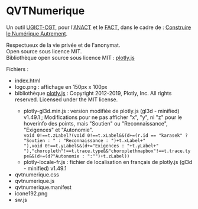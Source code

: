 # QVTNumerique

Un outil <a href="https://www.ugict.cgt.fr/" target="_ugict">UGICT-CGT</a>, pour l'<a href="https://www.anact.fr/" target="_anact">ANACT</a> et le <a href="https://www.anact.fr/lanact-lance-son-1er-appel-projet-fact-sur-qualite-de-vie-au-travail-et-numerique" target="_fact">FACT</a>, dans le cadre de : <a href="https://lenumeriqueautrement.fr/" taregt="_lna">Construire le Numérique Autrement</a>.

Respectueux de la vie priv&eacute;e et de l'anonymat.<br/>
Open source sous licence MIT.<br/>
Biblioth&egrave;que open source sous licence MIT : <a href="https://github.com/plotly/plotly.js" target="plotly">plotly.js</a>

Fichiers :

<ul>
  <li>index.html</li>
<li>logo.png : affichage en 150px x 100px</li>
    <li>bibliothèque <a href="https://github.com/plotly/plotly.js" target="plotly">plotly.js</a> : Copyright 2012-2019, Plotly, Inc. All rights reserved. Licensed under the MIT license.</li>
  <ul>
  <li>plotly-gl3d.min.js : version modifiée de plotly.js (gl3d - minified) v1.49.1 ;  Modifications pour ne pas afficher "x", "y", ni "z" pour le hoverinfo des points, mais "Soutien" ou "Reconnaissance", "Exigences" et "Autonomie".</li>
  <code>void 0!==t.zLabel?(void 0!==t.xLabel&&(d+=(r.id == "karasek" ? "Soutien : " : "Reconnaissance : ")+t.xLabel+"<br>"),void 0!==t.yLabel&&(d+="Exigences : "+t.yLabel+"<br>"),"choropleth"!==t.trace.type&&"choroplethmapbox"!==t.trace.type&&(d+=(d?"Autonomie : ":"")+t.zLabel))</code>
<li>plotly-locale-fr.js : fichier de localisation en français de plotly.js (gl3d - minified) v1.49.1</li>
  </ul>
  <li>qvtnumerique.css</li>
  <li>qvtnumerique.js</li>
  <li>qvtnumerique.manifest</li>
  <li>icone192.png</li>
  <li>sw.js</li>
  </ul>
